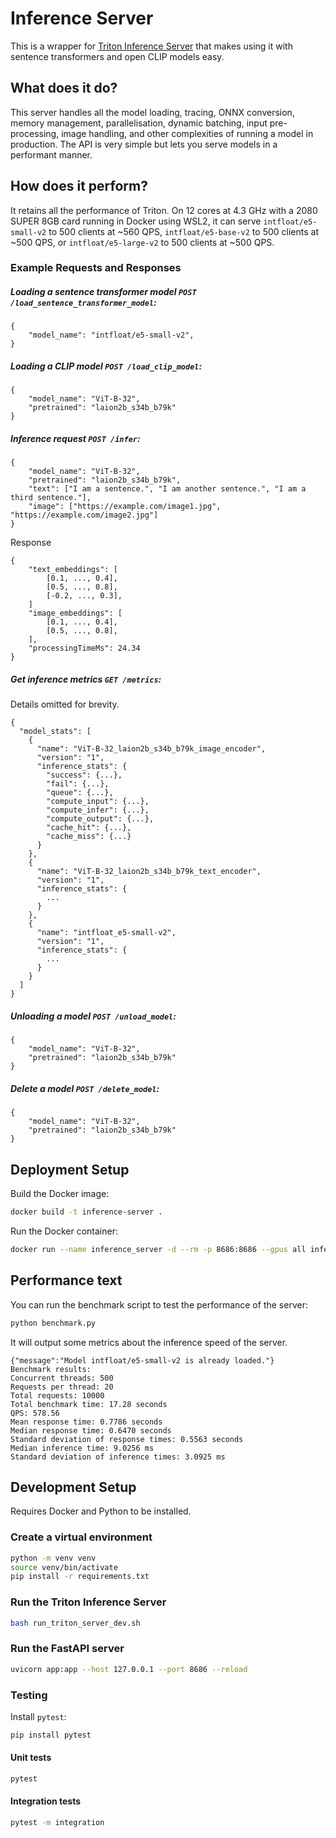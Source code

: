 # Inference Server

This is a wrapper for [Triton Inference Server](https://developer.nvidia.com/triton-inference-server) that makes using it with sentence transformers and open CLIP models easy.

## What does it do?

This server handles all the model loading, tracing, ONNX conversion, memory management, parallelisation, dynamic batching, input pre-processing, image handling, and other complexities of running a model in production. The API is very simple but lets you serve models in a performant manner.

## How does it perform?

It retains all the performance of Triton. On 12 cores at 4.3 GHz with a 2080 SUPER 8GB card running in Docker using WSL2, it can serve `intfloat/e5-small-v2` to 500 clients at ~560 QPS, `intfloat/e5-base-v2` to 500 clients at ~500 QPS, or `intfloat/e5-large-v2` to 500 clients at ~500 QPS.

### Example Requests and Responses

##### Loading a sentence transformer model `POST /load_sentence_transformer_model`:
```
{
    "model_name": "intfloat/e5-small-v2",
}
```

##### Loading a CLIP model `POST /load_clip_model`:
```
{
    "model_name": "ViT-B-32",
    "pretrained": "laion2b_s34b_b79k"
}
```

##### Inference request `POST /infer`:
```
{
    "model_name": "ViT-B-32",
    "pretrained": "laion2b_s34b_b79k",
    "text": ["I am a sentence.", "I am another sentence.", "I am a third sentence."],
    "image": ["https://example.com/image1.jpg", "https://example.com/image2.jpg"]
}
```
Response
```
{
    "text_embeddings": [
        [0.1, ..., 0.4],
        [0.5, ..., 0.8],
        [-0.2, ..., 0.3],
    ]
    "image_embeddings": [
        [0.1, ..., 0.4],
        [0.5, ..., 0.8],
    ],
    "processingTimeMs": 24.34
}
```

##### Get inference metrics `GET /metrics`:
Details omitted for brevity.
```
{
  "model_stats": [
    {
      "name": "ViT-B-32_laion2b_s34b_b79k_image_encoder",
      "version": "1",
      "inference_stats": {
        "success": {...},
        "fail": {...},
        "queue": {...},
        "compute_input": {...},
        "compute_infer": {...},
        "compute_output": {...},
        "cache_hit": {...},
        "cache_miss": {...}
      }
    },
    {
      "name": "ViT-B-32_laion2b_s34b_b79k_text_encoder",
      "version": "1",
      "inference_stats": {
        ...
      }
    },
    {
      "name": "intfloat_e5-small-v2",
      "version": "1",
      "inference_stats": {
        ...
      }
    }
  ]
}
```

##### Unloading a model `POST /unload_model`:
```
{
    "model_name": "ViT-B-32",
    "pretrained": "laion2b_s34b_b79k"
}
```

##### Delete a model `POST /delete_model`:
```
{
    "model_name": "ViT-B-32",
    "pretrained": "laion2b_s34b_b79k"
}
```

## Deployment Setup

Build the Docker image:

```bash
docker build -t inference-server .
```

Run the Docker container:

```bash
docker run --name inference_server -d --rm -p 8686:8686 --gpus all inference-server
```

## Performance text

You can run the benchmark script to test the performance of the server:

```bash
python benchmark.py
```

It will output some metrics about the inference speed of the server.

```
{"message":"Model intfloat/e5-small-v2 is already loaded."}
Benchmark results:
Concurrent threads: 500
Requests per thread: 20
Total requests: 10000
Total benchmark time: 17.28 seconds
QPS: 578.56
Mean response time: 0.7786 seconds
Median response time: 0.6470 seconds
Standard deviation of response times: 0.5563 seconds
Median inference time: 9.0256 ms
Standard deviation of inference times: 3.0925 ms
```

## Development Setup

Requires Docker and Python to be installed.

### Create a virtual environment

```bash
python -m venv venv
source venv/bin/activate
pip install -r requirements.txt
```

### Run the Triton Inference Server

```bash
bash run_triton_server_dev.sh
```

### Run the FastAPI server

```bash
uvicorn app:app --host 127.0.0.1 --port 8686 --reload
```


### Testing

Install `pytest`:
    
```bash
pip install pytest
```

#### Unit tests

```bash
pytest
```

#### Integration tests

```bash
pytest -m integration
```
